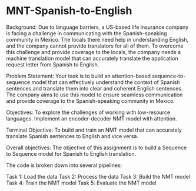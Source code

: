 # MNT-Spanish-to-English
Background: Due to language barriers, a US-based life insurance company is facing a challenge in communicating with the Spanish-speaking community in Mexico. The locals there need help in understanding English, and the company cannot provide translators for all of them. To overcome this challenge and provide coverage to the locals, the company needs a machine translation model that can accurately translate the application request letter from Spanish to English.

Problem Statement: Your task is to build an attention-based sequence-to-sequence model that can effectively understand the context of Spanish sentences and translate them into clear and coherent English sentences. The company aims to use this model to ensure seamless communication and provide coverage to the Spanish-speaking community in Mexico.

Objectives: To explore the challenges of working with low-resource languages. Implement an encoder-decoder NMT model with attention.

Terminal Objective: To build and train an NMT model that can accurately translate Spanish sentences to English and vice versa.

Overall objectives:
The objective of this assignment is to build a Sequence to Sequence model for Spanish to English translation.

The code is broken down into several pipelines:

Task 1: Load the data
Task 2: Process the data
Task 3: Build the NMT model
Task 4: Train the NMT model
Task 5: Evaluate the NMT model
